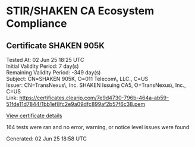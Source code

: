 # STIR/SHAKEN CA Ecosystem Compliance

## Certificate SHAKEN 905K

Tested At: 02 Jun 25 18:25 UTC\
Initial Validity Period: 7 day(s)\
Remaining Validity Period: -349 day(s)\
Subject: CN=SHAKEN 905K, O=011 Telecom\\, LLC., C=US\
Issuer: CN=TransNexus\\, Inc. SHAKEN Issuing CA5, O=TransNexus\\, Inc., C=US\
Link: https://certificates.clearip.com/7e9d4730-796b-464a-ab59-51fde11d7844/1bb1ef8fc2e9a09dfc899af2b57f6c38.pem

[View certificate details](https://x509.io/?cert=MIIC0TCCAnegAwIBAgIQRBHhV5PeC1Cqrb3SqU6tIDAKBggqhkjOPQQDAjBWMQswCQYDVQQGEwJVUzEZMBcGA1UEChMQVHJhbnNOZXh1cywgSW5jLjEsMCoGA1UEAxMjVHJhbnNOZXh1cywgSW5jLiBTSEFLRU4gSXNzdWluZyBDQTUwHhcNMjQwNjExMTgxOTI1WhcNMjQwNjE4MTgxOTI0WjA%2FMQswCQYDVQQGEwJVUzEaMBgGA1UEChMRMDExIFRlbGVjb20sIExMQy4xFDASBgNVBAMTC1NIQUtFTiA5MDVLMFkwEwYHKoZIzj0CAQYIKoZIzj0DAQcDQgAE%2FmpvRPDeouBDWN%2BrlnnvGco0Xq%2BdSFPRbS4uOLuIKDahHyqF8XP8mgDZ8uaoE9QAB2dzt60xqDB60v%2F2bGPQ9qOCATwwggE4MAwGA1UdEwEB%2FwQCMAAwDgYDVR0PAQH%2FBAQDAgeAMB0GA1UdDgQWBBRyXZvEwLzMlh%2BJD4h1LfigeMCgYzAfBgNVHSMEGDAWgBTaALOH%2BII%2Fv7oiomRjtfYvzI51yjAXBgNVHSAEEDAOMAwGCmCGSAGG%2FwkBAQQwgaYGA1UdHwSBnjCBmzCBmKA6oDiGNmh0dHBzOi8vYXV0aGVudGljYXRlLWFwaS5pY29uZWN0aXYuY29tL2Rvd25sb2FkL3YxL2NybKJapFgwVjEUMBIGA1UEBwwLQnJpZGdld2F0ZXIxCzAJBgNVBAgMAk5KMRMwEQYDVQQDDApTVEktUEEgQ1JMMQswCQYDVQQGEwJVUzEPMA0GA1UECgwGU1RJLVBBMBYGCCsGAQUFBwEaBAowCKAGFgQ5MDVLMAoGCCqGSM49BAMCA0gAMEUCIQC%2BCBy%2FNNCmBE4102fa9APgkQN3i74GedhyVU60z3d8DgIgZdfYI1FKfvSv9lDw4lRimIooAhXnhVX5Vbu0UEAcm9o%3D)

164 tests were ran and no error, warning, or notice level issues were found


Generated: 02 Jun 25 18:58 UTC